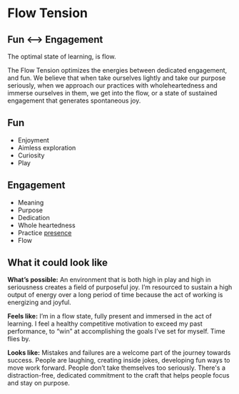 # Flow Tension

## Fun <--> Engagement

The optimal state of learning, is flow.

The Flow Tension optimizes the energies between dedicated engagement, and  fun. We believe that when take ourselves lightly and take our purpose seriously, when we approach our practices with wholeheartedness and immerse ourselves in them, we get into the flow, or a state of sustained engagement that generates spontaneous joy.  

## Fun

- Enjoyment
- Aimless exploration
- Curiosity
- Play

## Engagement

- Meaning
- Purpose
- Dedication
- Whole heartedness
- Practice [presence](/Practices/Presence.md)
- Flow

## What it could look like

**What’s possible:** An environment that is both high in play and high in seriousness creates a field of purposeful joy. I’m resourced to sustain a high output of energy over a long period of time because the act of working is energizing and joyful.

**Feels like:** I’m in a flow state, fully present and immersed in the act of learning. I feel a healthy competitive motivation to exceed my past performance, to “win” at accomplishing the goals I’ve set for myself. Time flies by.

**Looks like:** Mistakes and failures are a welcome part of the journey towards success. People are laughing, creating inside jokes, developing fun ways to move work forward. People don’t take themselves too seriously. There's a distraction-free, dedicated commitment to the craft that helps people focus and stay on purpose.
